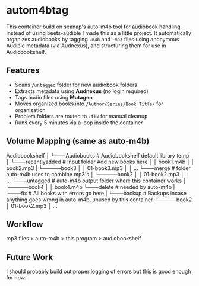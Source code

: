 # autom4btag

This container build on seanap's auto-m4b tool for audiobook handling. Instead of using beets-audible I made this as a little project. It automatically  organizes audiobooks by tagging `.m4b` and `.mp3` files using anonymous Audible metadata (via Audnexus), and structuring them for use in Audiobookshelf. 

## Features

- Scans `/untagged` folder for new audiobook folders
- Extracts metadata using **Audnexus** (no login required)
- Tags audio files using **Mutagen**
- Moves organized books into `/Author/Series/Book Title/` for organization
- Problem folders are routed to `/fix` for manual cleanup
- Runs every 5 minutes via a loop inside the container

## Volume Mapping (same as auto-m4b)


Audiobookshelf
│
└───Audiobooks # Audiobookshelf default library
temp
│
└───recentlyadded # Input folder Add new books here
│     │     book1.m4b
│     |     book2.mp3
|     └─────book3
│           │   01-book3.mp3
│           │   ... 
└───merge # folder auto-m4b uses to combine mp3's
│     └─────book2
│           │   01-book2.mp3
│           │   ...
└───untagged # auto-m4b output folder where this container works
│     └─────book4
│           │   book4.m4b
└───delete # needed by auto-m4b
|
└───fix # All books with errors go here
|
└───backup # Backups incase anything goes wrong in auto-m4b, unused by this container
      └─────book2
            │   01-book2.mp3
            │   ... 

## Workflow
mp3 files >
auto-m4b >
this program >
audiobookshelf

## Future Work
I should probably build out proper logging of errors but this is good enough for now. 

